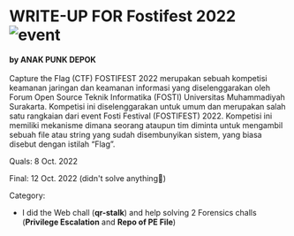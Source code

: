 # WRITE-UP FOR Fostifest 2022 ![event](https://img.shields.io/badge/-event-blue?style=flat)
<b>by ANAK PUNK DEPOK</b><br><br>
Capture the Flag (CTF) FOSTIFEST 2022 merupakan sebuah
kompetisi keamanan jaringan dan keamanan informasi yang
diselenggarakan oleh Forum Open Source Teknik Informatika
(FOSTI) Universitas Muhammadiyah Surakarta. Kompetisi ini
diselenggarakan untuk umum dan merupakan salah satu rangkaian
dari event Fosti Festival (FOSTIFEST) 2022. Kompetisi ini memiliki
mekanisme dimana seorang ataupun tim diminta untuk mengambil
sebuah file atau string yang sudah disembunyikan sistem, yang
biasa disebut dengan istilah “Flag”.


Quals: 8 Oct. 2022

Final: 12 Oct. 2022 (didn't solve anything🥲)




Category:
- I did the Web chall (<b>qr-stalk</b>) and help solving 2 Forensics challs (<b>Privilege Escalation</b> and <b>Repo of PE File</b>)
 

